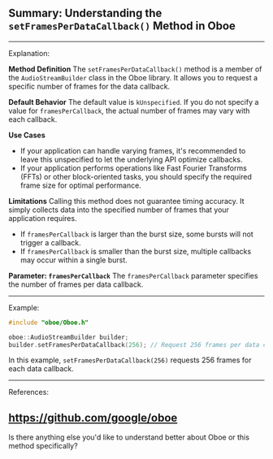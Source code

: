 ## Summary: Understanding the `setFramesPerDataCallback()` Method in Oboe

---

Explanation:

**Method Definition**
The `setFramesPerDataCallback()` method is a member of the `AudioStreamBuilder` class in the Oboe library. It allows you to request a specific number of frames for the data callback.

**Default Behavior**
The default value is `kUnspecified`. If you do not specify a value for `framesPerCallback`, the actual number of frames may vary with each callback.

**Use Cases**
- If your application can handle varying frames, it's recommended to leave this unspecified to let the underlying API optimize callbacks.
- If your application performs operations like Fast Fourier Transforms (FFTs) or other block-oriented tasks, you should specify the required frame size for optimal performance.

**Limitations**
Calling this method does not guarantee timing accuracy. It simply collects data into the specified number of frames that your application requires.
- If `framesPerCallback` is larger than the burst size, some bursts will not trigger a callback.
- If `framesPerCallback` is smaller than the burst size, multiple callbacks may occur within a single burst.

**Parameter: `framesPerCallback`**
The `framesPerCallback` parameter specifies the number of frames per data callback.

---

Example:

```cpp
#include "oboe/Oboe.h"

oboe::AudioStreamBuilder builder;
builder.setFramesPerDataCallback(256); // Request 256 frames per data callback
```
In this example, `setFramesPerDataCallback(256)` requests 256 frames for each data callback.

---

References:
## https://github.com/google/oboe ##

Is there anything else you'd like to understand better about Oboe or this method specifically?